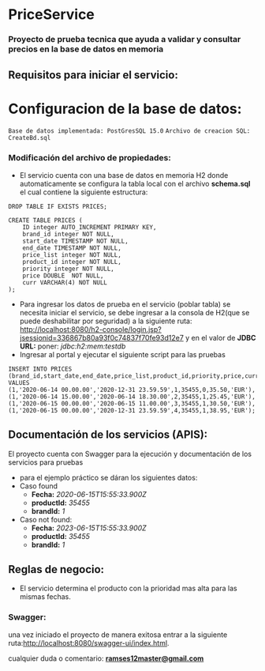 # PriceService
### Proyecto de prueba tecnica que ayuda a validar y consultar precios en la base de datos en memoria
## Requisitos para iniciar el servicio:
# Configuracion de la base de datos:
`Base de datos implementada: PostGresSQL 15.0`
`Archivo de creacion SQL: CreateBd.sql`

### Modificación del archivo de propiedades:
* El servicio cuenta con una base de datos en memoria H2 donde automaticamente se configura la tabla local con el archivo **schema.sql** el cual contiene la siguiente estructura:
```
DROP TABLE IF EXISTS PRICES;

CREATE TABLE PRICES (
    ID integer AUTO_INCREMENT PRIMARY KEY,
    brand_id integer NOT NULL,
    start_date TIMESTAMP NOT NULL,
    end_date TIMESTAMP NOT NULL,
    price_list integer NOT NULL,
    product_id integer NOT NULL,
    priority integer NOT NULL,
    price DOUBLE  NOT NULL,
    curr VARCHAR(4) NOT NULL
);
```
* Para ingresar los datos de prueba en el servicio (poblar tabla) se necesita iniciar el servicio, se debe ingresar a la consola de H2(que se puede deshabilitar por seguridad) a la siguiente ruta: <http://localhost:8080/h2-console/login.jsp?jsessionid=336867b80a93f0c74837f70fe93d12e7> y en el valor de **JDBC URL:** poner: *jdbc:h2:mem:testdb*
* Ingresar al portal y ejecutar el siguiente script para las pruebas 
```
INSERT INTO PRICES (brand_id,start_date,end_date,price_list,product_id,priority,price,curr) VALUES
(1,'2020-06-14 00.00.00','2020-12-31 23.59.59',1,35455,0,35.50,'EUR'),
(1,'2020-06-14 15.00.00','2020-06-14 18.30.00',2,35455,1,25.45,'EUR'),
(1,'2020-06-15 00.00.00','2020-06-15 11.00.00',3,35455,1,30.50,'EUR'),
(1,'2020-06-15 00.00.00','2020-12-31 23.59.59',4,35455,1,38.95,'EUR');
```
## Documentación de los servicios (APIS):
El proyecto cuenta con Swagger para la ejecución y documentación de los servicios para pruebas
* para el ejemplo práctico se dáran los siguientes datos:
* Caso found
  * **Fecha:** *2020-06-15T15:55:33.900Z*
  * **productId:** *35455*
  * **brandId:** *1*
* Caso not found: 
  * **Fecha:** *2023-06-15T15:55:33.900Z*
  * **productId:** *35455*
  * **brandId:** *1*

## Reglas de negocio:
* El servicio determina el producto con la prioridad mas alta para las mismas fechas.





### Swagger:
una vez iniciado el proyecto de manera exitosa entrar a la siguiente ruta:<http://localhost:8080/swagger-ui/index.html>.

cualquier duda o comentario: **ramses12master@gmail.com**